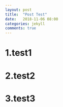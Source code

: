 ```yaml
---
layout: post
title:  "Post Test"
date:   2018-11-06 08:00
categories: jekyll
comments: true
---
```


# 1.test1
# 2.test2
# 3.test3